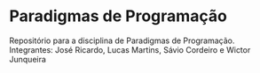 # Paradigmas de Programação
Repositório para a disciplina de Paradigmas de Programação.<br>
Integrantes: José Ricardo, Lucas Martins, Sávio Cordeiro e Wictor Junqueira
